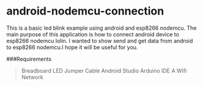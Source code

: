 # android-nodemcu-connection
This is a basic led blink example using android and esp8266 nodemcu. The main purpose of this application is how to connect android device to esp8266 nodemcu lolin. I wanted to show send and get data from android to esp8266 nodemcu.I hope it will be useful for you.

###Requirements

  >Breadboard
  >LED
  >Jumper Cable
  >Android Studio
  >Arduino IDE
  >A Wifi Network 
